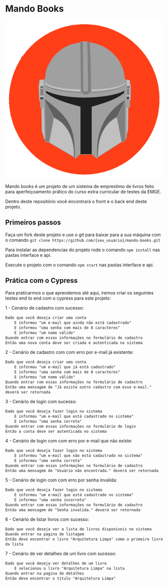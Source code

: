 # Mando Books

![Mando Books Icon](./assets/icon.png)

Mando books é um projeto de um sistema de emprestimo de livros feito para aperfeiçoamento prático do curso extra curricular de testes da EMGE.

Dentro deste repositório você encontrará o front e o back end deste projeto.

## Primeiros passos

Faça um fork deste projeto e use o git para baixar para a sua máquina com o comando `git clone https://github.com/{seu_usuário}/mando-books.git`

Para instalar as dependencias do projeto rode o comando `npm install` nas pastas interface e api.

Execute o projeto com o comando `npm start` nas pastas interface e api.

## Prática com o Cypress

Para praticarmos o que aprendemos até aqui, iremos criar os seguintes testes end to end com o cypress para este projeto:

1 - Cenário de cadastro com sucesso:
```
Dado que você deseja criar uma conta
    E informou "um e-mail que ainda não está cadastrado"
    E informou "uma senha com mais de 8 caracteres"
    E informou "um nome válido"
Quando entrar com essas informações no formulário de cadastro
Então uma nova conta deve ser criada e autenticada no sistema
```

2 - Cenário de cadastro com com erro por e-mail já existente:
```
Dado que você deseja criar uma conta
    E informou "um e-mail que já está cadastrado"
    E informou "uma senha com mais de 8 caracteres"
    E informou "um nome válido"
Quando entrar com essas informações no formulário de cadastro
Então uma mensagem de "Já existe outro cadastro com esse e-mail." deverá ser retornada
```

3 - Cenário de login com sucesso:
```
Dado que você deseja fazer login no sistema
    E informou "um e-mail que está cadastrado no sistema"
    E informou "uma senha correta"
Quando entrar com essas informações no formulário de login
Então a conta deve ser autenticada no sistema
```

4 - Cenário de login com com erro por e-mail que não existe:
```
Dado que você deseja fazer login no sistema
    E informou "um e-mail que não está cadastrado no sistema"
    E informou "uma senha correta"
Quando entrar com essas informações no formulário de cadastro
Então uma mensagem de "Usuário não encontrado." deverá ser retornada
```

5 - Cenário de login com com erro por senha invalida:
```
Dado que você deseja fazer login no sistema
    E informou "um e-mail que está cadastrado no sistema"
    E informou "uma senha incorreta"
Quando entrar com essas informações no formulário de cadastro
Então uma mensagem de "Senha invalida." deverá ser retornada
```

6 - Cenário de listar livros com sucesso:
```
Dado que você deseja ver a lista de livros disponiveis no sistema
Quando entrar na pagina de listagem
Então deve encontrar o livro "Arquitetura Limpa" como o primeiro livro da lista
```

7 - Cenário de ver detalhes de um livro com sucesso:
```
Dado que você deseja ver detalhes de um livro
    E selecionou o livro "Arquitetura Limpa" na lista
Quando entrar na pagina de detalhes
Então deve encontrar o titulo "Arquitetura Limpa"
```
